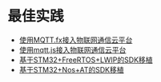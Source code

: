 # 最佳实践

* [使用MQTT.fx接入物联网通信云平台](iot/uiot-core/best_practices/connect_to_iotcore_using_mqtt.fx)
* [使用mqtt.js接入物联网通信云平台](iot/uiot-core/best_practices/connect_to_iotcore_with_mqtt.js)
* [基于STM32+FreeRTOS+LWIP的SDK移植](iot/uiot-core/best_practices/stm32_freertos_lwip_portingguide.js)
* [基于STM32+Nos+AT的SDK移植](iot/uiot-core/best_practices/stm32_nos_at_portingguide.js)